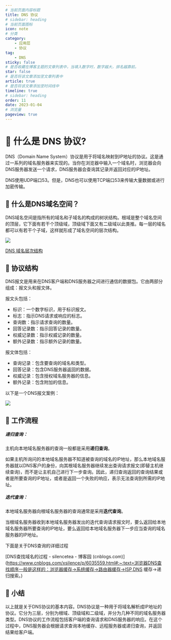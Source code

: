```yaml
---
# 当前页面内容标题
title: DNS 协议
# sidebar: heading
# 当前页面图标
icon: note
# 分类
category:
    - 应用层
    - 协议
tag:
    - DNS
sticky: false
# 是否收藏在博客主题的文章列表中，当填入数字时，数字越大，排名越靠前。
star: false
# 是否将该文章添加至文章列表中
article: true
# 是否将该文章添加至时间线中
timeline: true
# sidebar: heading
order: 11
date: 2023-01-04
# 浏览量
pageview: true
---
```


# 📖 什么是 DNS 协议?

DNS（Domain Name System）协议是用于将域名映射到IP地址的协议。这是通过一系列的域名服务器来实现的。当你在浏览器中输入一个域名时，浏览器会向DNS服务器发送一个请求，DNS服务器会查询其记录并返回对应的IP地址。

DNS使用UDP端口53。但是，DNS也可以使用TCP端口53来传输大量数据或进行加密传输。

## 📑 什么是DNS域名空间？

DNS域名空间是指所有的域名和子域名的构成的树状结构。根域是整个域名空间的顶层，它下面有若干个顶级域，顶级域下面又有二级域以此类推。每一层的域名都可以有若干个子域，这样就形成了域名空间的层次结构。

![](https://shihao-icu-1304033786.cos.ap-shanghai.myqcloud.com/shihao.icu/dns2.png)

[ DNS 域名层次结构](https://blog.csdn.net/qq_35197351/article/details/84349541)

## 📑 协议结构

DNS报文是用来在DNS客户端和DNS服务器之间进行通信的数据包。它由两部分组成：报文头和报文体。

报文头包括：

- 标识：一个数字标识，用于标识报文。
- 标志：指示DNS请求或响应的标志。
- 查询数：指示请求查询的数量。
- 回答记录数：指示回答记录的数量。
- 权威记录数：指示权威记录的数量。
- 额外记录数：指示额外记录的数量。

报文体包括：

- 查询记录：包含要查询的域名和类型。
- 回答记录：包含DNS服务器返回的数据。
- 权威记录：包含授权域名服务器的信息。
- 额外记录：包含附加的信息。

以下是一个DNS报文案例：

![](https://shihao-icu-1304033786.cos.ap-shanghai.myqcloud.com/shihao.icu/dns.png)

## 📑 工作流程

##### **递归查询**：

​    主机向本地域名服务器的查询一般都是采用**递归查询**。

​    如果主机所询问的本地域名服务器不知道被查询的域名的IP地址，那么本地域名服务器就以DNS客户的身份，向其根域名服务器继续发出查询请求报文(即替主机继续查询)，而不是让主机自己进行下一步查询。因此，递归查询返回的查询结果或者是所要查询的IP地址，或者是返回一个失败的响应，表示无法查询到所需的IP地址。

##### **迭代查询**：

​    本地域名服务器向根域名服务器的查询通常是采用**迭代查询**。

​    当根域名服务器收到本地域名服务器发出的迭代查询请求报文时，要么返回给本地域名服务器所要查询的IP地址，要么返回给本地域名服务器下一步应当查询的域名服务器的IP地址。

下面是关于DNS查询的详细过程

[DNS查找域名的过程 - silencetea - 博客园 (cnblogs.com)](https://www.cnblogs.com/xsilence/p/6035559.html#:~:text=浏览器DNS查找顺序一般是这样的：浏览器缓存→系统缓存→路由器缓存→ISP,DNS 缓存→递归搜索。)

## 📑 小结

以上就是关于DNS协议的基本内容。DNS协议是一种用于将域名解析成IP地址的协议。它分为三层，分别为根域、顶级域和二级域，并分为几种不同的域名服务器类型。DNS协议的工作流程包括客户端的查询请求和DNS服务器的响应。在这个过程中，DNS服务器会根据请求查询本地缓存、远程服务器或递归查询，并返回结果给客户端。

